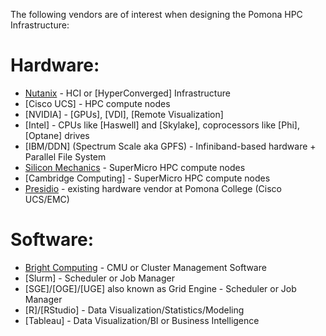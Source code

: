 The following vendors are of interest when designing the Pomona HPC Infrastructure:

# Hardware:

* [Nutanix](https://github.com/also-systems/pomona/tree/master/design/vendors/Nutanix) - HCI or [HyperConverged] Infrastructure
* [Cisco UCS] - HPC compute nodes
* [NVIDIA] - [GPUs], [VDI], [Remote Visualization]
* [Intel] - CPUs like [Haswell] and [Skylake], coprocessors like [Phi], [Optane] drives
* [IBM/DDN] (Spectrum Scale aka GPFS) - Infiniband-based hardware + Parallel File System
* [Silicon Mechanics](https://github.com/Pomona-ITS/hpc/tree/master/design/vendors/Silicon%20Mechanics) - SuperMicro HPC compute nodes
* [Cambridge Computing] - SuperMicro HPC compute nodes
* [Presidio](https://github.com/Pomona-ITS/hpc/tree/master/design/vendors/Presidio) - existing hardware vendor at Pomona College (Cisco UCS/EMC)

# Software:

* [Bright Computing](https://github.com/also-systems/pomona/tree/master/design/vendors/Bright%20Computing) - CMU or Cluster Management Software
* [Slurm] - Scheduler or Job Manager
* [SGE]/[OGE]/[UGE] also known as Grid Engine - Scheduler or Job Manager
* [R]/[RStudio] - Data Visualization/Statistics/Modeling
* [Tableau] - Data Visualization/BI or Business Intelligence

